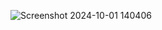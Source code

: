 ![Screenshot 2024-10-01 140406](https://github.com/user-attachments/assets/b23215ad-7c87-4419-9a88-24ce80d0894d)
